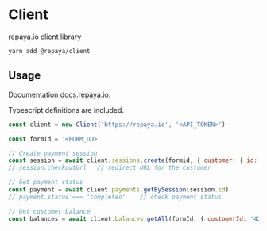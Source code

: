 # Client

repaya.io client library

`yarn add @repaya/client`

## Usage

Documentation [docs.repaya.io](https://docs.repaya.io/).

Typescript definitions are included.

```js
const client = new Client('https://repaya.io', '<API_TOKEN>')

const formId = '<FORM_UD>'

// Create payment session
const session = await client.sessions.create(formid, { customer: { id: '42' } })
// session.checkoutUrl   // redirect URL for the customer

// Get payment status
const payment = await client.payments.getBySession(session.id)
// payment.status === 'completed'    // check payment status

// Get customer balance
const balances = await client.balances.getAll(formId, { customerId: '42' })

```